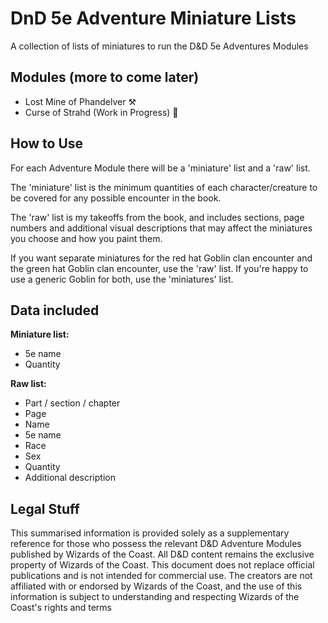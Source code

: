 # DnD 5e Adventure Miniature Lists

A collection of lists of miniatures to run the D&D 5e Adventures Modules

## Modules (more to come later)

- Lost Mine of Phandelver ⚒️
- Curse of Strahd (Work in Progress) 🧛

## How to Use

For each Adventure Module there will be a 'miniature' list and a 'raw' list.

The 'miniature' list is the minimum quantities of each character/creature to be covered for any possible encounter in the book.

The 'raw' list is my takeoffs from the book, and includes sections, page numbers and additional visual descriptions that may affect the miniatures you choose and how you paint them.

If you want separate miniatures for the red hat Goblin clan encounter and the green hat Goblin clan encounter, use the 'raw' list. If you're happy to use a generic Goblin for both, use the 'miniatures' list.

## Data included

**Miniature list:**
- 5e name
- Quantity

**Raw list:**
- Part / section / chapter
- Page
- Name
- 5e name
- Race
- Sex
- Quantity
- Additional description

## Legal Stuff

This summarised information is provided solely as a supplementary reference for those who possess the relevant D&D Adventure Modules published by Wizards of the Coast. All D&D content remains the exclusive property of Wizards of the Coast. This document does not replace official publications and is not intended for commercial use. The creators are not affiliated with or endorsed by Wizards of the Coast, and the use of this information is subject to understanding and respecting Wizards of the Coast's rights and terms
